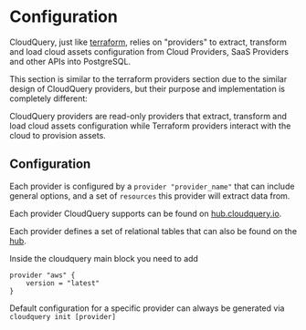 # Configuration

CloudQuery, just like [terraform](https://www.terraform.io/docs/language/providers/index.html), relies on "providers" to extract, transform and load cloud assets configuration from Cloud Providers, SaaS Providers and other APIs into PostgreSQL.

This section is similar to the terraform providers section due to the similar design of CloudQuery providers, but their purpose and implementation is completely different:

CloudQuery providers are read-only providers that extract, transform and load cloud assets configuration while Terraform providers interact with the cloud to provision assets.

## Configuration

Each provider is configured by a `provider "provider_name"` that can include general options, and a set of `resources` this provider will extract data from.

Each provider CloudQuery supports can be found on [hub.cloudquery.io](https://hub.cloudquery.io).

Each provider defines a set of relational tables that can also be found on the [hub](https://hub.cloudquery.io/providers/cloudquery/aws/latest).

Inside the cloudquery main block you need to add

```hcl
provider "aws" {
    version = "latest"
}
```

Default configuration for a specific provider can always be generated via `cloudquery init [provider]`
